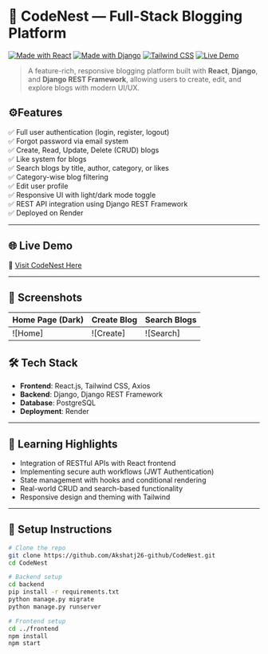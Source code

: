 # 🪺 CodeNest — Full-Stack Blogging Platform

[![Made with React](https://img.shields.io/badge/Made%20with-React-blue?style=for-the-badge&logo=react)](https://reactjs.org/)
[![Made with Django](https://img.shields.io/badge/Backend-Django-success?style=for-the-badge&logo=django)](https://www.djangoproject.com/)
[![Tailwind CSS](https://img.shields.io/badge/UI-Tailwind_CSS-38B2AC?style=for-the-badge&logo=tailwind-css&logoColor=white)](https://tailwindcss.com/)
[![Live Demo](https://img.shields.io/badge/Live-Demo-purple?style=for-the-badge)](https://codenest-project.onrender.com/)

> A feature-rich, responsive blogging platform built with **React**, **Django**, and **Django REST Framework**, allowing users to create, edit, and explore blogs with modern UI/UX.

## ⚙️Features

✅ Full user authentication (login, register, logout)  
✅ Forgot password via email system  
✅ Create, Read, Update, Delete (CRUD) blogs  
✅ Like system for blogs  
✅ Search blogs by title, author, category, or likes  
✅ Category-wise blog filtering  
✅ Edit user profile  
✅ Responsive UI with light/dark mode toggle  
✅ REST API integration using Django REST Framework  
✅ Deployed on Render

---

## 🌐 Live Demo

🔗 [Visit CodeNest Here](https://codenest-project.onrender.com/)

---

## 📸 Screenshots

| Home Page (Dark) | Create Blog | Search Blogs |
|------------------|-------------|--------------|
| ![Home] | ![Create] | ![Search] |


## 🛠️ Tech Stack

- **Frontend**: React.js, Tailwind CSS, Axios  
- **Backend**: Django, Django REST Framework  
- **Database**: PostgreSQL  
- **Deployment**: Render

---

## 🧠 Learning Highlights

- Integration of RESTful APIs with React frontend
- Implementing secure auth workflows (JWT Authentication)
- State management with hooks and conditional rendering
- Real-world CRUD and search-based functionality
- Responsive design and theming with Tailwind

---

## 📂 Setup Instructions

```bash
# Clone the repo
git clone https://github.com/Akshatj26-github/CodeNest.git
cd CodeNest

# Backend setup
cd backend
pip install -r requirements.txt
python manage.py migrate
python manage.py runserver

# Frontend setup
cd ../frontend
npm install
npm start
